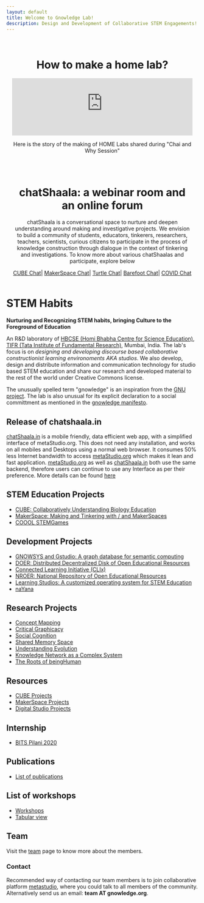 ```yaml
--- 
layout: default
title: Welcome to Gnowledge Lab!
description: Design and Development of Collaborative STEM Engagements!
---
```

<!---{% include menu.html %}--->

<div class="banner" style="padding:15px; text-align:center;">
<h1>How to make a home lab?</h1>
<iframe width="100%" src="https://www.youtube-nocookie.com/embed/lqUTobuDgvs" title="YouTube video player" frameborder="0" allow="accelerometer; autoplay; clipboard-write; encrypted-media; gyroscope; picture-in-picture" allowfullscreen></iframe>
<p>Here is the story of the making of HOME Labs shared during "Chai and Why Session"</p>
</div>

<div class="banner" style="padding:15px; text-align:center;">
<div class="banner-content">
<h1>chatShaala: a webinar room and an online forum</h1>
<p>chatShaala is a conversational space to nurture and deepen understanding around making and investigative projects. We envision to build a community of students, educators, tinkerers, researchers, teachers, scientists, curious citizens to participate in the process of knowledge construction through dialogue in the context of tinkering and investigations. To know more about various chatShaalas and participate, explore below</p>
<a href="https://www.gnowledge.org/projects/chatshaala-cube.html" class="btn btn-primary">CUBE Chat</a>|
<a href="https://www.gnowledge.org/projects/chatshaala-makerspace.html" class="btn btn-primary">MakerSpace Chat</a>|
<a href="https://www.gnowledge.org/projects/chatshaala-turtleart.html" class="btn btn-primary">Turtle Chat</a>|
<a href="https://metastudio.org/c/barefootchat/37" class="btn btn-primary">Barefoot Chat</a>|
<a href="https://metastudio.org/c/COVIDChat/34" class="btn btn-primary">COVID Chat</a> 
</div>
</div>

#  STEM Habits
**Nurturing and Recognizing STEM habits, bringing Culture to the Foreground of Education**

An R&D laboratory of [HBCSE (Homi Bhabha Centre for Science
Education)](http://www.hbcse.tifr.res.in/), [TIFR (Tata Institute of
Fundamental Research)](https://www.tifr.res.in/), Mumbai, India. The
lab's focus is on *designing and developing discourse based
collaborative constructionist learning environoments AKA studios*. We also
develop, design and distribute information and communication technology for studio based STEM
education and share our research and developed material to the rest of
the world under Creative Commons license.

The unusually spelled term "gnowledge" is an inspiration from the [GNU
project](https://www.gnu.org/). The lab is also unusual for its explicit declaration to a social committment as mentioned in the [gnowledge manifesto](https://www.gnowledge.org/projects/manifesto.html).

## Release of chatshaala.in

[chatShaala.in](https://chatshaala.in/) is a mobile friendly, data efficient web app, with a simplified interface of metaStudio.org. This does not need any installation, and works on all mobiles and Desktops using a normal web browser. It consumes 50% less Internet bandwidth to access [metaStudio.org](http://metaStudio.org) which makes it lean and fast application. [metaStudio.org](http://metaStudio.org) as well as [chatShaala.in](https://chatshaala.in/) both use the same backend, therefore users can continue to use any Interface as per their preference. More details can be found [here](https://www.gnowledge.org/projects/chatshaalaApp.html)


## STEM Education Projects
- [CUBE: Collaboratively Understanding Biology Education](https://www.gnowledge.org/projects/cube.html) 
- [MakerSpace: Making and Tinkering with / and MakerSpaces](https://www.gnowledge.org/projects/makerspace.html)
- [COOOL STEMGames](https://www.gnowledge.org/projects/stemgames.html)

## Development Projects
- [GNOWSYS and Gstudio: A graph database for semantic computing](https://www.gnowledge.org/projects/dev.html#gnowsys-and-gstudio)
- [DOER: Distributed Decentralized Disk of Open Educational Resources](https://www.gnowledge.org/projects/dev.html#doer-disk-of-oer) 
- [Connected Learning Initiative (CLIx)](https://www.gnowledge.org/projects/clix)
- [NROER: National Repository of Open Educational Resources](https://www.gnowledge.org/projects/nroer)
- [Learning Studios: A customized operating system for STEM Education](https://www.gnowledge.org/projects/dev.html#learning-studios-a-customized-operating-system-for-stem-education)
- [naYana](https://www.gnowledge.org/projects/naYana)

## Research Projects
- [Concept Mapping](https://www.gnowledge.org/projects/research.html#concept-mapping)
- [Critical Graphicacy](https://www.gnowledge.org/projects/research.html#critical-graphicacy)
- [Social Cognition](https://www.gnowledge.org/projects/research.html#social-cognition)
- [Shared Memory Space](https://www.gnowledge.org/projects/research.html#shared-memory-space)
- [Understanding Evolution](https://www.gnowledge.org/projects/research.html#understanding-evolution)
- [Knowledge Network as a Complex System](https://www.gnowledge.org/projects/research.html#knowledge-network-as-a-complex-system)
- [The Roots of beingHuman](https://www.gnowledge.org/projects/research.html#the-roots-of-beinghuman)

## Resources
- [CUBE Projects](https://www.gnowledge.org/projects/resources-cube.html)
- [MakerSpace Projects](https://www.gnowledge.org/projects/resources-makerspace.html)
- [Digital Studio Projects](https://www.gnowledge.org/projects/resources-digitalstudio.html)

## Internship
- [BITS Pilani 2020](https://www.gnowledge.org/projects/bitspilani2020.html)

## Publications
- [List of publications](https://www.gnowledge.org/publications.html)

## List of workshops
- [Workshops](https://www.gnowledge.org/cal.html)
- [Tabular view](https://www.gnowledge.org/event/)

## Team
Visit the [team](https://www.gnowledge.org/team.html) page to know more about the members.

### Contact
Recommended way of contacting our team members is to join
collaborative platform [metastudio](https://metastudio.org/), where you could talk to all
members of the community. Alternatively send us an email: 
**team AT gnowledge.org**.
